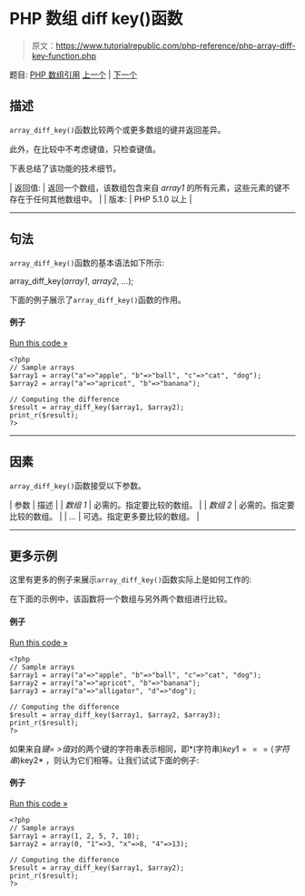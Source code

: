 # PHP 数组 diff key()函数

> 原文：<https://www.tutorialrepublic.com/php-reference/php-array-diff-key-function.php>

题目: [PHP 数组引用](php-array-functions.php) [上一个](php-array-diff-assoc-function.php) | [下一个](php-array-diff-uassoc-function.php)

## 描述

`array_diff_key()`函数比较两个或更多数组的键并返回差异。

此外，在比较中不考虑键值，只检查键值。

下表总结了该功能的技术细节。

| 返回值: | 返回一个数组，该数组包含来自 *array1* 的所有元素，这些元素的键不存在于任何其他数组中。 |
| 版本: | PHP 5.1.0 以上 |

* * *

## 句法

`array_diff_key()`函数的基本语法如下所示:

array_diff_key(*array1*, *array2*, *...*);

下面的例子展示了`array_diff_key()`函数的作用。

#### 例子

[Run this code »](../codelab.php?topic=php&file=difference-of-two-arrays-using-keys-for-comparison "Run this code to view the output")

```
<?php
// Sample arrays
$array1 = array("a"=>"apple", "b"=>"ball", "c"=>"cat", "dog");
$array2 = array("a"=>"apricot", "b"=>"banana");

// Computing the difference
$result = array_diff_key($array1, $array2);
print_r($result);
?>
```

* * *

## 因素

`array_diff_key()`函数接受以下参数。

| 参数 | 描述 |
| *数组 1* | 必需的。指定要比较的数组。 |
| *数组 2* | 必需的。指定要比较的数组。 |
| *...* | 可选。指定更多要比较的数组。 |

* * *

## 更多示例

这里有更多的例子来展示`array_diff_key()`函数实际上是如何工作的:

在下面的示例中，该函数将一个数组与另外两个数组进行比较。

#### 例子

[Run this code »](../codelab.php?topic=php&file=difference-of-three-arrays-using-keys-for-comparison "Run this code to view the output")

```
<?php
// Sample arrays
$array1 = array("a"=>"apple", "b"=>"ball", "c"=>"cat", "dog");
$array2 = array("a"=>"apricot", "b"=>"banana");
$array3 = array("a"=>"alligator", "d"=>"dog");

// Computing the difference
$result = array_diff_key($array1, $array2, $array3);
print_r($result);
?>
```

如果来自*键= >值*对的两个键的字符串表示相同，即*(字符串)$key1 ===(字符串)$key2* ，则认为它们相等。让我们试试下面的例子:

#### 例子

[Run this code »](../codelab.php?topic=php&file=difference-of-arrays-when-types-of-keys-are-different "Run this code to view the output")

```
<?php
// Sample arrays
$array1 = array(1, 2, 5, 7, 10);
$array2 = array(0, "1"=>3, "x"=>8, "4"=>13);

// Computing the difference
$result = array_diff_key($array1, $array2);
print_r($result);
?>
```